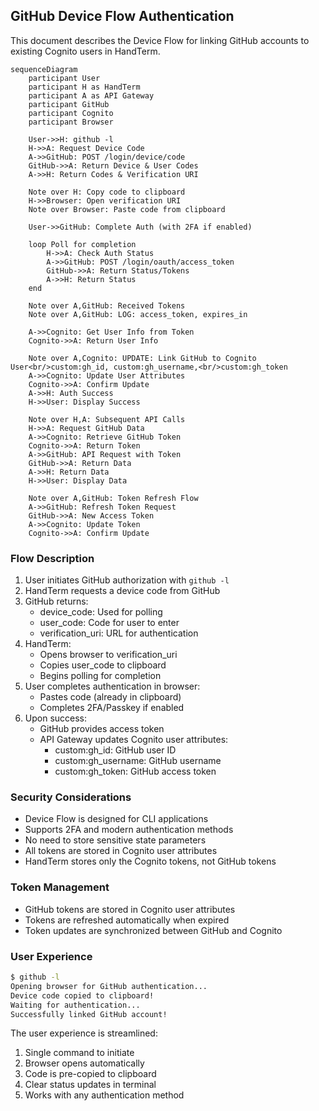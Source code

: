 ## GitHub Device Flow Authentication

This document describes the Device Flow for linking GitHub accounts to existing Cognito users in HandTerm.

```mermaid
sequenceDiagram
    participant User
    participant H as HandTerm
    participant A as API Gateway
    participant GitHub
    participant Cognito
    participant Browser

    User->>H: github -l
    H->>A: Request Device Code
    A->>GitHub: POST /login/device/code
    GitHub->>A: Return Device & User Codes
    A->>H: Return Codes & Verification URI

    Note over H: Copy code to clipboard
    H->>Browser: Open verification URI
    Note over Browser: Paste code from clipboard

    User->>GitHub: Complete Auth (with 2FA if enabled)

    loop Poll for completion
        H->>A: Check Auth Status
        A->>GitHub: POST /login/oauth/access_token
        GitHub->>A: Return Status/Tokens
        A->>H: Return Status
    end

    Note over A,GitHub: Received Tokens
    Note over A,GitHub: LOG: access_token, expires_in

    A->>Cognito: Get User Info from Token
    Cognito->>A: Return User Info

    Note over A,Cognito: UPDATE: Link GitHub to Cognito User<br/>custom:gh_id, custom:gh_username,<br/>custom:gh_token
    A->>Cognito: Update User Attributes
    Cognito->>A: Confirm Update
    A->>H: Auth Success
    H->>User: Display Success

    Note over H,A: Subsequent API Calls
    H->>A: Request GitHub Data
    A->>Cognito: Retrieve GitHub Token
    Cognito->>A: Return Token
    A->>GitHub: API Request with Token
    GitHub->>A: Return Data
    A->>H: Return Data
    H->>User: Display Data

    Note over A,GitHub: Token Refresh Flow
    A->>GitHub: Refresh Token Request
    GitHub->>A: New Access Token
    A->>Cognito: Update Token
    Cognito->>A: Confirm Update
```

### Flow Description

1. User initiates GitHub authorization with `github -l`
2. HandTerm requests a device code from GitHub
3. GitHub returns:
   - device_code: Used for polling
   - user_code: Code for user to enter
   - verification_uri: URL for authentication
4. HandTerm:
   - Opens browser to verification_uri
   - Copies user_code to clipboard
   - Begins polling for completion
5. User completes authentication in browser:
   - Pastes code (already in clipboard)
   - Completes 2FA/Passkey if enabled
6. Upon success:
   - GitHub provides access token
   - API Gateway updates Cognito user attributes:
     - custom:gh_id: GitHub user ID
     - custom:gh_username: GitHub username
     - custom:gh_token: GitHub access token

### Security Considerations

- Device Flow is designed for CLI applications
- Supports 2FA and modern authentication methods
- No need to store sensitive state parameters
- All tokens are stored in Cognito user attributes
- HandTerm stores only the Cognito tokens, not GitHub tokens

### Token Management

- GitHub tokens are stored in Cognito user attributes
- Tokens are refreshed automatically when expired
- Token updates are synchronized between GitHub and Cognito

### User Experience

```bash
$ github -l
Opening browser for GitHub authentication...
Device code copied to clipboard!
Waiting for authentication...
Successfully linked GitHub account!
```

The user experience is streamlined:
1. Single command to initiate
2. Browser opens automatically
3. Code is pre-copied to clipboard
4. Clear status updates in terminal
5. Works with any authentication method

